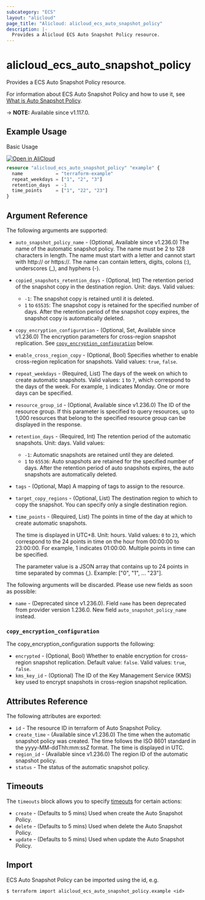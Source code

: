 ```yaml
---
subcategory: "ECS"
layout: "alicloud"
page_title: "Alicloud: alicloud_ecs_auto_snapshot_policy"
description: |-
  Provides a Alicloud ECS Auto Snapshot Policy resource.
---
```


# alicloud_ecs_auto_snapshot_policy

Provides a ECS Auto Snapshot Policy resource.

For information about ECS Auto Snapshot Policy and how to use it, see [What is Auto Snapshot Policy](https://www.alibabacloud.com/help/en/doc-detail/25527.htm).

-> **NOTE:** Available since v1.117.0.

## Example Usage

Basic Usage

<div style="display: block;margin-bottom: 40px;"><div class="oics-button" style="float: right;position: absolute;margin-bottom: 10px;">
  <a href="https://api.aliyun.com/terraform?resource=alicloud_ecs_auto_snapshot_policy&exampleId=6763b317-e12a-3836-8904-15dd975ed483827ebcb0&activeTab=example&spm=docs.r.ecs_auto_snapshot_policy.0.6763b317e1&intl_lang=EN_US" target="_blank">
    <img alt="Open in AliCloud" src="https://img.alicdn.com/imgextra/i1/O1CN01hjjqXv1uYUlY56FyX_!!6000000006049-55-tps-254-36.svg" style="max-height: 44px; max-width: 100%;">
  </a>
</div></div>

```terraform
resource "alicloud_ecs_auto_snapshot_policy" "example" {
  name            = "terraform-example"
  repeat_weekdays = ["1", "2", "3"]
  retention_days  = -1
  time_points     = ["1", "22", "23"]
}

```

## Argument Reference

The following arguments are supported:
* `auto_snapshot_policy_name` - (Optional, Available since v1.236.0) The name of the automatic snapshot policy. The name must be 2 to 128 characters in length. The name must start with a letter and cannot start with http:// or https://. The name can contain letters, digits, colons (:), underscores (_), and hyphens (-).
* `copied_snapshots_retention_days` - (Optional, Int) The retention period of the snapshot copy in the destination region. Unit: days. Valid values:
  - `-1`: The snapshot copy is retained until it is deleted.
  - `1` to `65535`: The snapshot copy is retained for the specified number of days. After the retention period of the snapshot copy expires, the snapshot copy is automatically deleted.
* `copy_encryption_configuration` - (Optional, Set, Available since v1.236.0) The encryption parameters for cross-region snapshot replication. See [`copy_encryption_configuration`](#copy_encryption_configuration) below.
* `enable_cross_region_copy` - (Optional, Bool) Specifies whether to enable cross-region replication for snapshots. Valid values: `true`, `false`.
* `repeat_weekdays` - (Required, List) The days of the week on which to create automatic snapshots. Valid values: `1` to `7`, which correspond to the days of the week. For example, `1` indicates Monday. One or more days can be specified.
* `resource_group_id` - (Optional, Available since v1.236.0) The ID of the resource group. If this parameter is specified to query resources, up to 1,000 resources that belong to the specified resource group can be displayed in the response.
* `retention_days` - (Required, Int) The retention period of the automatic snapshots. Unit: days. Valid values:
  - `-1`: Automatic snapshots are retained until they are deleted.
  - `1` to `65536`: Auto snapshots are retained for the specified number of days. After the retention period of auto snapshots expires, the auto snapshots are automatically deleted.
* `tags` - (Optional, Map) A mapping of tags to assign to the resource.
* `target_copy_regions` - (Optional, List) The destination region to which to copy the snapshot. You can specify only a single destination region.
* `time_points` - (Required, List) The points in time of the day at which to create automatic snapshots.

  The time is displayed in UTC+8. Unit: hours. Valid values: `0` to `23`, which correspond to the 24 points in time on the hour from 00:00:00 to 23:00:00. For example, 1 indicates 01:00:00. Multiple points in time can be specified.

  The parameter value is a JSON array that contains up to 24 points in time separated by commas (,). Example: ["0", "1", ... "23"].

The following arguments will be discarded. Please use new fields as soon as possible:
* `name` - (Deprecated since v1.236.0). Field `name` has been deprecated from provider version 1.236.0. New field `auto_snapshot_policy_name` instead.

### `copy_encryption_configuration`

The copy_encryption_configuration supports the following:
* `encrypted` - (Optional, Bool) Whether to enable encryption for cross-region snapshot replication. Default value: `false`. Valid values: `true`, `false`.
* `kms_key_id` - (Optional) The ID of the Key Management Service (KMS) key used to encrypt snapshots in cross-region snapshot replication.

## Attributes Reference

The following attributes are exported:
* `id` - The resource ID in terraform of Auto Snapshot Policy.
* `create_time` - (Available since v1.236.0) The time when the automatic snapshot policy was created. The time follows the ISO 8601 standard in the yyyy-MM-ddThh:mm:ssZ format. The time is displayed in UTC.
* `region_id` - (Available since v1.236.0) The region ID of the automatic snapshot policy.
* `status` - The status of the automatic snapshot policy.

## Timeouts

The `timeouts` block allows you to specify [timeouts](https://developer.hashicorp.com/terraform/language/resources/syntax#operation-timeouts) for certain actions:
* `create` - (Defaults to 5 mins) Used when create the Auto Snapshot Policy.
* `delete` - (Defaults to 5 mins) Used when delete the Auto Snapshot Policy.
* `update` - (Defaults to 5 mins) Used when update the Auto Snapshot Policy.

## Import

ECS Auto Snapshot Policy can be imported using the id, e.g.

```shell
$ terraform import alicloud_ecs_auto_snapshot_policy.example <id>
```
